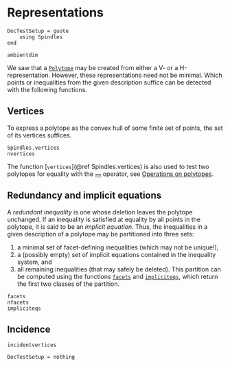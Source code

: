 # Representations

```@meta
DocTestSetup = quote
    using Spindles
end
```

```@docs
ambientdim
```

We saw that a [`Polytope`](@ref) may be created from either a V- or a H-representation. However, these representations 
need not be minimal. Which points or inequalities from the given description suffice can be detected with 
the following functions.

## Vertices
To express a polytope as the convex hull of some finite set of points, the set of its vertices suffices.
```@docs
Spindles.vertices
nvertices
```
The function [`vertices`](@ref Spindles.vertices) is also used to test two polytopes for equality with
the [`==`](@ref) operator, see [Operations on polytopes](@ref).

## Redundancy and implicit equations
A *redundant inequality* is one whose deletion leaves the polytope unchanged. If an inequality is satisfied 
at equality by all points in the polytope, it is said to be an *implicit equation*. 
Thus, the inequalities in a given description of a polytope may be partitioned into three sets:
1. a minimal set of facet-defining inequalities (which may not be unique!), 
2. a (possibly empty) set of implicit equations contained in the inequality system, and 
3. all remaining inequalities (that may safely be deleted). 
This partition can be computed using the functions [`facets`](@ref) and [`impliciteqs`](@ref),
which return the first two classes of the partition.

```@docs
facets
nfacets
impliciteqs
```

## Incidence
```@docs
incidentvertices
``` 

```@meta
DocTestSetup = nothing
```